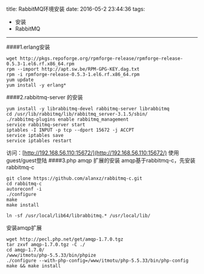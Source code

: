 title: RabbitMQ环境安装
date: 2016-05-2 23:44:36
tags:
- 安装
- RabbitMQ
---
####1.erlang安装
```shell
wget http://pkgs.repoforge.org/rpmforge-release/rpmforge-release-0.5.3-1.el6.rf.x86_64.rpm
rpm --import http://apt.sw.be/RPM-GPG-KEY.dag.txt
rpm -i rpmforge-release-0.5.3-1.el6.rf.x86_64.rpm
yum update
yum install -y erlang*
```

####2.rabbitmq-server 的安装
```shell
yum install -y librabbitmq-devel rabbitmq-server librabbitmq
cd /usr/lib/rabbitmq/lib/rabbitmq_server-3.1.5/sbin/
./rabbitmq-plugins enable rabbitmq_management
service rabbitmq-server start
iptables -I INPUT -p tcp --dport 15672 -j ACCPT
service iptables save
service iptables restart
```
访问：[http://192.168.56.110:15672/](http://192.168.56.110:15672/)
使用guest/guest登陆
####3.php amqp 扩展的安装
amqp基于rabbitmq-c，先安装rabbitmq-c
```shell
git clone https://github.com/alanxz/rabbitmq-c.git
cd rabbitmq-c
autoreconf -i
./configure
make
make install

ln -sf /usr/local/lib64/librabbitmq.* /usr/local/lib/
```
安装amqp扩展
```shell
wget http://pecl.php.net/get/amqp-1.7.0.tgz
tar zxvf amqp-1.7.0.tgz -C ./
cd amqp-1.7.0/
/www/itmotu/php-5.5.33/bin/phpize
./configure --with-php-config=/www/itmotu/php-5.5.33/bin/php-config
make && make install
```
